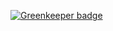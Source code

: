 
[![Greenkeeper badge](https://badges.greenkeeper.io/elementary-br/bot-telegram.svg)](https://greenkeeper.io/)
